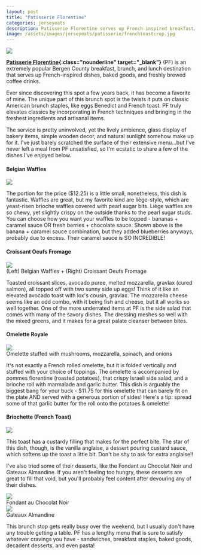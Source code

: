 ```yaml
---
layout: post
title: "Patisserie Florentine"
categories: jerseyeats
description: Patisserie Florentine serves up French-inspired breakfast/brunch classics, baked goods, and freshly-brewed coffee drinks. As someone who frequented this brunch hot-spot for many years, here's a round-up of my favorite dishes there!
image: /assets/images/jerseyeats/patisserie/frenchtoastcrop.jpg
---
```

<div class="singleimagecontainer">
    <img src="{{ page.image }}" class="image">
</div>

**[Patisserie Florentine](https://www.patisserieflorentine.com/){:class="nounderline" target="_blank"}** (PF) is an extremely popular Bergen County breakfast, brunch, and lunch destination that serves up French-inspired dishes, baked goods, and freshly brewed coffee drinks.

Ever since discovering this spot a few years back, it has become a favorite of mine. The unique part of this brunch spot is the twists it puts on classic American brunch staples, like eggs Benedict and French toast. PF truly elevates classics by incorporating in French techniques and bringing in the freshest ingredients and artisanal items.

The service is pretty uninvolved, yet the lively ambience, glass display of bakery items, simple wooden decor, and natural sunlight somehow make up for it. I've just barely scratched the surface of their extensive menu...but I've never left a meal from PF unsatisfied, so I'm ecstatic to share a few of the dishes I've enjoyed below.

#### Belgian Waffles

<div class="singleimagecontainer">
    <img src="/assets/images/jerseyeats/patisserie/waffles.JPG" class="image">
</div>

The portion for the price ($12.25) is a little small, nonetheless, this dish is fantastic. Waffles are great, but my favorite kind are liège-style, which are yeast-risen brioche waffles covered with pearl sugar bits. Liège waffles are so chewy, yet slightly crispy on the outside thanks to the pearl sugar studs. You can choose how you want your waffles to be topped - bananas + caramel sauce OR fresh berries + chocolate sauce. Shown above is the banana + caramel sauce combination, but they added blueberries anyways, probably due to excess. Their caramel sauce is SO INCREDIBLE!

#### Croissant Oeufs Fromage

<div class="singleimagecontainer">
    <img src="/assets/images/jerseyeats/patisserie/patisserie.jpg" class="image">
    <div class="singleimageoverlay">(Left) Belgian Waffles + (Right) Croissant Oeufs Fromage</div>  
</div>

Toasted croissant slices, avocado puree, melted mozzarella, gravlax (cured salmon), all topped off with two sunny side up eggs! Think of it like an elevated avocado toast with lox's cousin, gravlax. The mozzarella cheese seems like an odd combo, with it being fish and cheese, but it all works so well together. One of the more underrated items at PF is the side salad that comes with many of the savory dishes. The dressing meshes so well with the mixed greens, and it makes for a great palate cleanser between bites.

#### Omelette Royale

<div class="singleimagecontainer">
    <img src="/assets/images/jerseyeats/patisserie/omelet.jpg" class="image">
    <div class="singleimageoverlay">Omelette stuffed with mushrooms, mozzarella, spinach, and onions</div>  
</div>

It's not exactly a French rolled omelette, but it is folded vertically and stuffed with your choice of toppings. The omelette is accompanied by pommes florentine (roasted potatoes), that crispy Israeli side salad, and a brioche roll with marmalade and garlic butter. This dish is arguably the biggest bang for your buck - $11.75 for this omelette that can barely fit on the plate AND served with a generous portion of sides! Here's a tip: spread some of that garlic butter for the roll onto the potatoes & omelette!

#### Briochette (French Toast)

<div class="singleimagecontainer">
    <img src="/assets/images/jerseyeats/patisserie/frenchtoast.JPG" class="image">
</div>

This toast has a custardy filling that makes for the perfect bite. The star of this dish, though, is the vanilla anglaise, a dessert pouring custard sauce, which softens up the toast a little bit. Don't be shy to ask for extra anglaise!!

I've also tried some of their desserts, like the Fondant au Chocolat Noir and Gateaux Almandine. If you aren't feeling too hungry, these desserts are great to fill that void, but you'll probably feel content after devouring any of their dishes.

<div class="flex-container">
  <div class="flex-item">
        <img src="/assets/images/jerseyeats/patisserie/patisseriechoco.jpg" class="image">
        <div class="flexoverlay">Fondant au Chocolat Noir</div>
  </div>
  <div class="flex-item">
        <img src="/assets/images/jerseyeats/patisserie/almandine.jpg" class="image">
        <div class="flexoverlay">Gateaux Almandine</div>
  </div>
</div>

This brunch stop gets really busy over the weekend, but I usually don't have any trouble getting a table. PF has a lengthy menu that is sure to satisfy whatever cravings you have - sandwiches, breakfast staples, baked goods, decadent desserts, and even pasta!